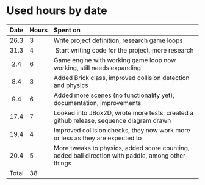 # Used hours by date

|Date|Hours|Spent on|
|:-----:|:----|:-----|
|26.3| 3   | Write project definition, research game loops |
|31.3| 4   | Start writing code for the project, more research |
|2.4| 6   | Game engine with working game loop now working, still needs expanding |
|8.4| 3   | Added Brick class, improved collision detection and physics |
|9.4| 6   | Added more scenes (no functionality yet), documentation, improvements |
|17.4| 7  | Looked into JBox2D, wrote more tests, created a github release, sequence diagram drawn |
|19.4| 4  | Improved collision checks, they now work more or less as they are expected to |
|20.4| 5  | More tweaks to physics, added score counting, added ball direction with paddle, among other things |
| Total | 38   | |
